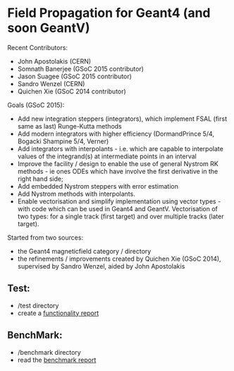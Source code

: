 # Field Propagation for Geant4 (and soon GeantV)

Recent Contributors:
* John Apostolakis (CERN)
* Somnath Banerjee (GSoC 2015 contributor)
* Jason Suagee (GSoC 2015 contributor)
* Sandro Wenzel (CERN)
* Quichen Xie (GSoC 2014 contributor)

Goals (GSoC 2015):
* Add new integration steppers (integrators), which implement FSAL (first same as last) Runge-Kutta methods
* Add modern integrators with higher efficiency (DormandPrince 5/4, Bogacki Shampine 5/4, Verner)
* Add integrators with interpolants - i.e. which are capable to interpolate values of the integrand(s) at intermediate points in an interval
* Improve the facility / design to enable the use of general Nystrom RK methods - ie ones ODEs which have involve the first derivative in the right hand side;
* Add embedded Nystrom steppers with error estimation
* Add Nystrom methods with interpolants.
* Enable vectorisation and simplify implementation using vector types - with code which can be used in Geant4 and GeantV. Vectorisation of two types: for a single track (first target) and over multiple tracks (later target).

Started from two sources:
* the Geant4 magneticfield category / directory
* the refinements / improvements created by Quichen Xie (GSoC 2014), supervised by Sandro Wenzel, aided by John Apostolakis


## Test:

* /test directory
* create a [functionality report](https://bitbucket.org/jonapost/field_propagation/wiki/functionality) 

## BenchMark:

* /benchmark directory
* read the [benchmark report](https://bitbucket.org/jonapost/field_propagation/wiki/benchmark)

